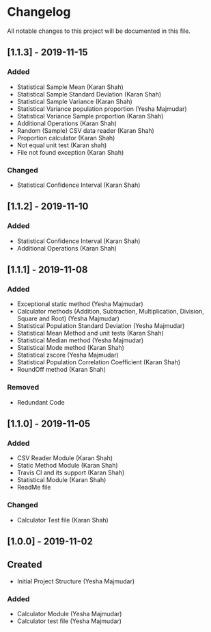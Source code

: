 # Changelog  
All notable changes to this project will be documented in this file.

## [1.1.3] - 2019-11-15

### Added
- Statistical Sample Mean (Karan Shah)
- Statistical Sample Standard Deviation (Karan Shah)
- Statistical Sample Variance (Karan Shah)
- Statistical Variance population proportion (Yesha Majmudar)
- Statistical Variance Sample proportion (Karan Shah)
- Additional Operations (Karan Shah)
- Random (Sample) CSV data reader (Karan Shah)
- Proportion calculator (Karan Shah)
- Not equal unit test (Karan shah)
- File not found exception (Karan Shah)
 
### Changed
- Statistical Confidence Interval (Karan Shah)

## [1.1.2] - 2019-11-10

### Added
- Statistical Confidence Interval (Karan Shah)
- Additional Operations (Karan Shah)


## [1.1.1] - 2019-11-08

### Added
- Exceptional static method (Yesha Majmudar)
- Calculator methods (Addition, Subtraction, Multiplication, Division, Square and Root) (Yesha Majmudar)
- Statistical Population Standard Deviation (Yesha Majmudar)
- Statistical Mean Method and unit tests (Karan Shah)
- Statistical Median method (Yesha Majmudar)
- Statistical Mode method (Karan Shah)
- Statistical zscore (Yesha Majmudar)
- Statistical Population Correlation Coefficient (Karan Shah)
- RoundOff method (Karan Shah)

### Removed
- Redundant Code  
  

## [1.1.0] - 2019-11-05

### Added
- CSV Reader Module (Karan Shah)
- Static Method Module (Karan Shah)
- Travis CI and its support (Karan Shah)
- Statistical Module (Karan Shah)
- ReadMe file

### Changed
- Calculator Test file (Karan Shah)


## [1.0.0] - 2019-11-02 
 
## Created 
- Initial Project Structure (Yesha Majmudar)

### Added
- Calculator Module (Yesha Majmudar)
- Calculator test file (Yesha Majmudar)